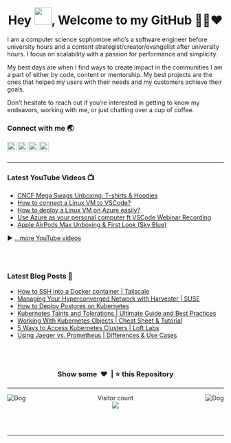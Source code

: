<h1 align="center">Hey <img src="Hi.gif" width="40px" />, Welcome to my GitHub 👨‍💻❤️</h1>

I am a computer science sophomore who’s a software engineer before university hours and a content strategist/creator/evangelist after university hours. I focus on scalability with a passion for performance and simplicity.

My best days are when I find ways to create impact in the communities I am a part of either by code, content or mentorship. My best projects are the ones that helped my users with their needs and my customers achieve their goals.

Don’t hesitate to reach out if you’re interested in getting to know my endeavors, working with me, or just chatting over a cup of coffee.


### Connect with me 🌏

[<img align="left" alt=" LinkedIn" width="22px" src="https://cdn.jsdelivr.net/npm/simple-icons@v3/icons/linkedin.svg" />][linkedin]
[<img align="left" alt=" MLSA" width="22px" src="https://cdn.jsdelivr.net/npm/simple-icons@v3/icons/microsoft.svg" />][MLSA]
[<img align="left" alt=" YouTube" width="22px" src="https://cdn.jsdelivr.net/npm/simple-icons@v3/icons/youtube.svg" />][youtube]
[<img align="left" alt=" Twitter" width="22px" src="https://cdn.jsdelivr.net/npm/simple-icons@v3/icons/twitter.svg" />][twitter]


<br />
<br />

---

### Latest YouTube Videos 📺
<!-- YOUTUBE:START -->
- [CNCF Mega Swags Unboxing: T-shirts &amp; Hoodies](https://www.youtube.com/watch?v=gOY9_SD0-Cw)
- [How to connect a Linux VM to VSCode?](https://www.youtube.com/watch?v=skKH_rKGjDw)
- [How to deploy a Linux VM on Azure easily?](https://www.youtube.com/watch?v=FYhKavHHQU8)
- [Use Azure as your personal computer ft  VSCode Webinar Recording](https://www.youtube.com/watch?v=YjgzByOr1Qk)
- [Apple AirPods Max Unboxing &amp; First Look &lpar;Sky Blue&rpar;](https://www.youtube.com/watch?v=lwc6_LELoa4)
<!-- YOUTUBE:END -->
▶ [...more YouTube videos](https://www.youtube.com/channel/UC1Hcs44hqebvjvTeJuVEi2A?sub_confirmation=1)



<br />
<br />


### Latest Blog Posts 📝
- [How to SSH into a Docker container | Tailscale ](https://tailscale.com/learn/ssh-into-docker-container/)
- [Managing Your Hyperconverged Network with Harvester | SUSE ](https://www.suse.com/c/rancher_blog/managing-your-hyperconverged-network-with-harvester/)
- [How to Deploy Postgres on Kubernetes](https://www.containiq.com/post/deploy-postgres-on-kubernetes)
- [Kubernetes Taints and Tolerations | Ultimate Guide and Best Practices](https://www.containiq.com/post/kubernetes-taints-and-tolerations)
- [Working With Kubernetes Objects | Cheat Sheet & Tutorial](https://www.containiq.com/post/kubernetes-objects)
- [5 Ways to Access Kubernetes Clusters | Loft Labs ](https://loft.sh/blog/5-ways-to-access-kubernetes-clusters/)
- [Using Jaeger vs. Prometheus | Differences & Use Cases](https://www.containiq.com/post/jaeger-vs-prometheus)


<br />
<br />
<h3 align="center">Show some &nbsp;❤️&nbsp; | ⭐ this Repository</h3>

---
<img align="left" alt="Dog" width="" src="tenor.gif" />
<img align="right" alt="Dog" width="" src="tenor.gif" />
<p align="center"> 
  Visitor count<br>
  <img src="https://profile-counter.glitch.me/hritikhere/count.svg" />
</p>

<br />
<br />

---


[twitter]: https://twitter.com/hrittikhere
[youtube]: https://www.youtube.com/channel/UC1Hcs44hqebvjvTeJuVEi2A?sub_confirmation=1
[linkedin]: https://linkedin.com/in/hrittikhere
[MLSA]: https://studentambassadors.microsoft.com/en-US/profile/90461
[blog]:https://www.p3r.one/author/hrittik/


<!-- Hope you Have a Nice Day. Let's collab and connect using these links 😋 -->

